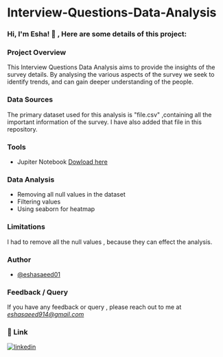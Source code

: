 # Interview-Questions-Data-Analysis


### Hi, I'm Esha! 👋 , Here are some details of this project:


### Project Overview
This Interview Questions Data Analysis aims to provide the insights of the survey details. By analysing the various aspects of the survey we seek to identify trends, and can gain deeper understanding of the people.

### Data Sources
The primary dataset used for this analysis is "file.csv" ,containing all the important information of the survey. I have also added that file in this repository.

### Tools
- Jupiter Notebook [Dowload here](https://jupyter.org/)

### Data Analysis
- Removing all null values in the dataset
- Filtering values
- Using seaborn for heatmap

### Limitations
I had to remove all the null values , because they can effect the analysis.

### Author
- [@eshasaeed01](https://github.com/eshasaeed01)

### Feedback / Query

If you have any feedback or query , please reach out to me at *eshasaeed914@gmail.com*

### 🔗 Link

[![linkedin](https://img.shields.io/badge/linkedin-0A66C2?style=for-the-badge&logo=linkedin&logoColor=white)](https://www.linkedin.com/in/eshasaeed/)
